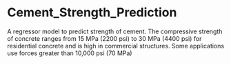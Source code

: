 # Cement_Strength_Prediction
A regressor model to predict strength of cement.
The compressive strength of concrete ranges from 15 MPa (2200 psi) to 30 MPa (4400 psi) for residential concrete and is high in commercial structures. Some applications use forces greater than 10,000 psi (70 MPa)
